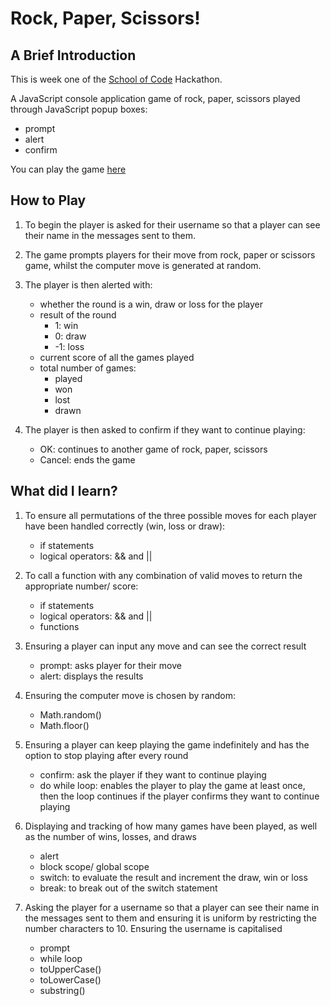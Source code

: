 # Rock, Paper, Scissors!

## A Brief Introduction

This is week one of the [School of Code](https://github.com/SchoolOfCode/) Hackathon.

A JavaScript console application game of rock, paper, scissors played through JavaScript popup boxes:

- prompt
- alert
- confirm

You can play the game [here](https://priya-m1.github.io/rock_paper_scissors/)

## How to Play

1. To begin the player is asked for their username so that a player can see their name in the messages sent to them.

2. The game prompts players for their move from rock, paper or scissors game, whilst the computer move is generated at random.

3. The player is then alerted with:

   - whether the round is a win, draw or loss for the player
   - result of the round
     - 1: win
     - 0: draw
     - -1: loss
   - current score of all the games played
   - total number of games:
     - played
     - won
     - lost
     - drawn

4. The player is then asked to confirm if they want to continue playing:
   - OK: continues to another game of rock, paper, scissors
   - Cancel: ends the game

## What did I learn?

1. To ensure all permutations of the three possible moves for each player have been handled correctly (win, loss or draw):

   - if statements
   - logical operators: && and ||

2. To call a function with any combination of valid moves to return the appropriate number/ score:

   - if statements
   - logical operators: && and ||
   - functions

3. Ensuring a player can input any move and can see the correct result

   - prompt: asks player for their move
   - alert: displays the results

4. Ensuring the computer move is chosen by random:

   - Math.random()
   - Math.floor()

5. Ensuring a player can keep playing the game indefinitely and has the option to stop playing after every round

   - confirm: ask the player if they want to continue playing
   - do while loop: enables the player to play the game at least once, then the loop continues if the player confirms they want to continue playing

6. Displaying and tracking of how many games have been played, as well as the number of wins, losses, and draws

   - alert
   - block scope/ global scope
   - switch: to evaluate the result and increment the draw, win or loss
   - break: to break out of the switch statement

7. Asking the player for a username so that a player can see their name in the messages sent to them and ensuring it is uniform by restricting the number characters to 10. Ensuring the username is capitalised

   - prompt
   - while loop
   - toUpperCase()
   - toLowerCase()
   - substring()
